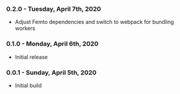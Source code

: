 ### 0.2.0 - Tuesday, April 7th, 2020
* Adjust Femto dependencies and switch to webpack for bundling workers

### 0.1.0 - Monday, April 6th, 2020
* Initial release

### 0.0.1 - Sunday, April 5th, 2020
* Initial build
